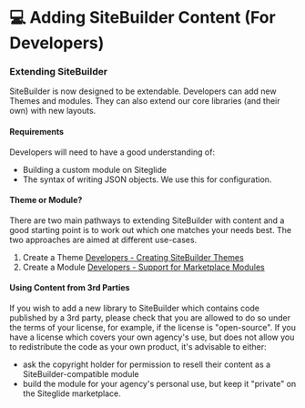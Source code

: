 # 💻 Adding SiteBuilder Content (For Developers)

### Extending SiteBuilder <a href="#extending-sitebuilder" id="extending-sitebuilder"></a>

SiteBuilder is now designed to be extendable. Developers can add new Themes and modules. They can also extend our core libraries (and their own) with new layouts.

#### Requirements <a href="#requirements" id="requirements"></a>

Developers will need to have a good understanding of:

* Building a custom module on Siteglide
* The syntax of writing JSON objects. We use this for configuration.

#### Theme or Module? <a href="#theme-or-module" id="theme-or-module"></a>

There are two main pathways to extending SiteBuilder with content and a good starting point is to work out which one matches your needs best. The two approaches are aimed at different use-cases.

1. Create a Theme [Developers - Creating SiteBuilder Themes](https://www.sitegurus.io/documentation/sitebuilder/developers\_-\_adding\_SiteBuilder\_content/adding\_themes)
2. Create a Module [Developers - Support for Marketplace Modules](https://www.sitegurus.io/documentation/sitebuilder/developers\_-\_adding\_SiteBuilder\_content/adding\_modules)

#### Using Content from 3rd Parties <a href="#using-content-from-3rd-parties" id="using-content-from-3rd-parties"></a>

If you wish to add a new library to SiteBuilder which contains code published by a 3rd party, please check that you are allowed to do so under the terms of your license, for example, if the license is "open-source". If you have a license which covers your own agency's use, but does not allow you to redistribute the code as your own product, it's advisable to either:

* ask the copyright holder for permission to resell their content as a SiteBuilder-compatible module
* build the module for your agency's personal use, but keep it "private" on the Siteglide marketplace.
